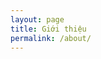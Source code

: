 ```yaml
---
layout: page
title: Giới thiệu
permalink: /about/
---
```


<!-- <img src="{{ site.baseurl }}/assets/profile-placeholder.gif" title="Profile Picture" class="profile"> -->

